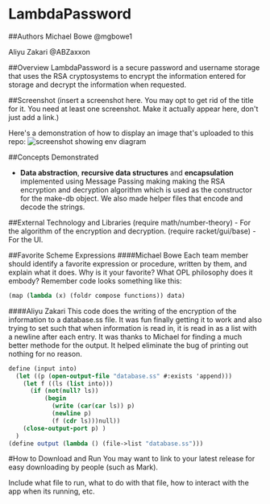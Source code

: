 # LambdaPassword

##Authors
Michael Bowe @mgbowe1

Aliyu Zakari @ABZaxxon

##Overview
LambdaPassword is a secure password and username storage that uses the RSA cryptosystems to encrypt the information entered for storage and decrypt the information when requested.

##Screenshot
(insert a screenshot here. You may opt to get rid of the title for it. You need at least one screenshot. Make it actually appear here, don't just add a link.)

Here's a demonstration of how to display an image that's uploaded to this repo:
![screenshot showing env diagram](withdraw.png)

##Concepts Demonstrated
* **Data abstraction**, **recursive data structures** and **encapsulation**  implemented using Message Passing making making the RSA encryption and decryption algorithm which is used as the constructor for the make-db object. We also made helper files that encode and decode the strings.

##External Technology and Libraries
(require math/number-theory) - For the algorithm of the encryption and decryption.
(require racket/gui/base) - For the UI.


##Favorite Scheme Expressions
####Michael Bowe
Each team member should identify a favorite expression or procedure, written by them, and explain what it does. Why is it your favorite? What OPL philosophy does it embody?
Remember code looks something like this:
```scheme
(map (lambda (x) (foldr compose functions)) data)
```
####Aliyu Zakari
This code does the writing of the encryption of the information to a database.ss file. It was fun finally getting it to work and also trying to set such that when information is read in, it is read in as a list with a newline after each entry. It was thanks to Michael for finding a much better methode for the output. It helped eliminate the bug of printing out nothing for no reason.
```scheme
define (input into)
  (let ((p (open-output-file "database.ss" #:exists 'append)))
    (let f ((ls (list into)))    
      (if (not(null? ls))
          (begin
            (write (car(car ls)) p)
            (newline p)
            (f (cdr ls)))null))
    (close-output-port p) )
  )
(define output (lambda () (file->list "database.ss")))
```


#How to Download and Run
You may want to link to your latest release for easy downloading by people (such as Mark).

Include what file to run, what to do with that file, how to interact with the app when its running, etc.
